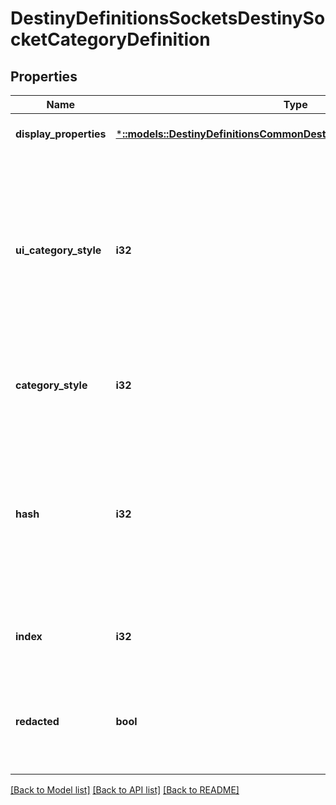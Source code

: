 # DestinyDefinitionsSocketsDestinySocketCategoryDefinition

## Properties
Name | Type | Description | Notes
------------ | ------------- | ------------- | -------------
**display_properties** | [***::models::DestinyDefinitionsCommonDestinyDisplayPropertiesDefinition**](Destiny.Definitions.Common.DestinyDisplayPropertiesDefinition.md) |  | [optional] [default to null]
**ui_category_style** | **i32** | A string hinting to the game&#39;s UI system about how the sockets in this category should be displayed.  BNet doesn&#39;t use it: it&#39;s up to you to find valid values and make your own special UI if you want to honor this category style. | [optional] [default to null]
**category_style** | **i32** | Same as uiCategoryStyle, but in a more usable enumeration form. | [optional] [default to null]
**hash** | **i32** | The unique identifier for this entity. Guaranteed to be unique for the type of entity, but not globally.  When entities refer to each other in Destiny content, it is this hash that they are referring to. | [optional] [default to null]
**index** | **i32** | The index of the entity as it was found in the investment tables. | [optional] [default to null]
**redacted** | **bool** | If this is true, then there is an entity with this identifier/type combination, but BNet is not yet allowed to show it. Sorry! | [optional] [default to null]

[[Back to Model list]](../README.md#documentation-for-models) [[Back to API list]](../README.md#documentation-for-api-endpoints) [[Back to README]](../README.md)


